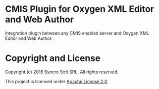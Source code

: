 # CMIS Plugin for Oxygen XML Editor and Web Author

Integration plugin between any CMIS enabled server and Oxygen XML Editor and Web Author.

# Copyright and License

Copyright (c) 2018 Syncro Soft SRL. All rights reserved.

This project is licensed under [Apache License 2.0](https://github.com/oxygenxml/oxygen-cmis-plugin/blob/master/LICENSE)
